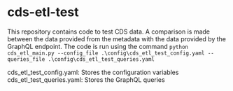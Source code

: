 # cds-etl-test
This repository contains code to test CDS data. A comparison is made between the data provided from the metadata with the data provided by the GraphQL endpoint. The code is run using the command
`python cds_etl_main.py --config_file .\config\cds_etl_test_config.yaml --queries_file .\config\cds_etl_test_queries.yaml`

cds_etl_test_config.yaml: Stores the configuration variables
cds_etl_test_queries.yaml: Stores the GraphQL queries